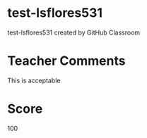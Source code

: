 # test-lsflores531
test-lsflores531 created by GitHub Classroom

# Teacher Comments
This is acceptable
# Score
100

